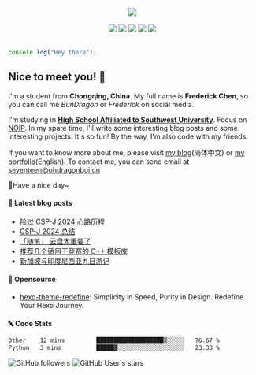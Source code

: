 <div align="center">
  <img src="https://profile-counter.glitch.me/FrederickAsYou/count.svg"/>
  <br />
  <br />
  <a href="https://twitter.com/FrederickAsYou"><img src="https://img.shields.io/badge/X(Twitter)-%40FrederickAsYou-black?logo=X"></img></a>
  <a href="https://www.youtube.com/@justcodelife17"><img src="https://img.shields.io/badge/Youtube-%40justcodelife17-red?logo=Youtube"></img></a>
  <a href="https://www.facebook.com/FrederickAsYou"><img src="https://img.shields.io/badge/Facebook-%40FrederickAsYou-blue?logo=facebook"></img></a>
  <a href="https://fairy.id/@bundragon"><img src="https://img.shields.io/badge/Mastodon-%40bundragon%40fairy.id-purple?logo=mastodon&logoColor=white"></a>
  <a href="https://blog.ohdragonboi.cn"><img src="https://img.shields.io/badge/New%20Blog-blog.ohdragonboi.cn-green?logo=blogger&logoColor=white"></a>
  </img></a>
</div>

<br />

```js
console.log("Hey there");
```

## Nice to meet you! :wave:

I'm a student from **Chongqing, China**. My full name is **Frederick Chen**, so you can call me *BunDragon* or *Frederick* on social media.

I'm studying in [**High School Affiliated to Southwest University**](http://xndxfz.swu.edu.cn/). Focus on [NOIP](https://zh.wikipedia.org/wiki/全国青少年信息学奥林匹克联赛). In my spare time, I'll write some interesting blog posts and some interesting projects. It's so fun! By the way, I'm also code with my friends.

If you want to know more about me, please visit [my blog](https://www.setbun.com)(简体中文) or [my portfolio](https://frederication.work)(English). To contact me, you can send email at [seventeen@ohdragonboi.cn](mailto:seventeen@ohdragonboi.cn)

:balloon:Have a nice day~

#### :book: Latest blog posts

<!-- BLOG-POST-LIST:START -->
- [险过 CSP-J 2024 心路历程](https://blog.setbun.com/p/20241005.html)
- [CSP-J 2024 总结](https://blog.setbun.com/p/20240921.html)
- [「随笔」 云盘太重要了](https://blog.setbun.com/p/20240828.html)
- [推荐几个适用于竞赛的 C++ 模板库](https://blog.setbun.com/p/20240820.html)
- [新加坡与印度尼西亚九日游记](https://blog.setbun.com/p/20240819.html)
<!-- BLOG-POST-LIST:END -->

#### :hammer: Opensource

- [hexo-theme-redefine](https://github.com/EvanNotFound/hexo-theme-redefine): Simplicity in Speed, Purity in Design. Redefine Your Hexo Journey.

#### :abc: Code Stats

<!--START_SECTION:waka-->

```txt
Other    12 mins         ███████████████████▒░░░░░   76.67 %
Python   3 mins          █████▓░░░░░░░░░░░░░░░░░░░   23.33 %
```

<!--END_SECTION:waka-->

![GitHub followers](https://img.shields.io/github/followers/toothlesshavebun)
![GitHub User's stars](https://img.shields.io/github/stars/toothlesshavebun)
